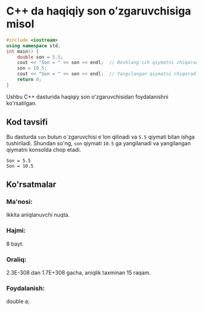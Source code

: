 # C++ da haqiqiy son oʻzgaruvchisiga misol
```cpp
#include <iostream>
using namespace std;
int main() {
    double son = 5.5;
    cout << "Son = " << son << endl;  // Boshlang'ich qiymatni chiqaradi
    son = 10.5;
    cout << "Son = " << son << endl;  // Yangilangan qiymatni chiqaradi
    return 0;
}
```
Ushbu C++ dasturida haqiqiy son oʻzgaruvchisidan foydalanishni ko'rsatilgan.
## Kod tavsifi
Bu dasturda `son` butun o\`zgaruvchisi e\`lon qilinadi va `5.5` qiymati bilan ishga tushiriladi.
Shundan so'ng, `son` qiymati `10.5` ga yangilanadi va yangilangan qiymatni konsolda chop etadi.
```console
Son = 5.5
Son = 10.5
```
## Ko'rsatmalar
### Ma'nosi:
Ikkita aniqlanuvchi nuqta.
### Hajmi:
8 bayt.
### Oraliq:
2.3E-308 dan 1.7E+308 gacha, aniqlik taxminan 15 raqam.
### Foydalanish:
double a;

